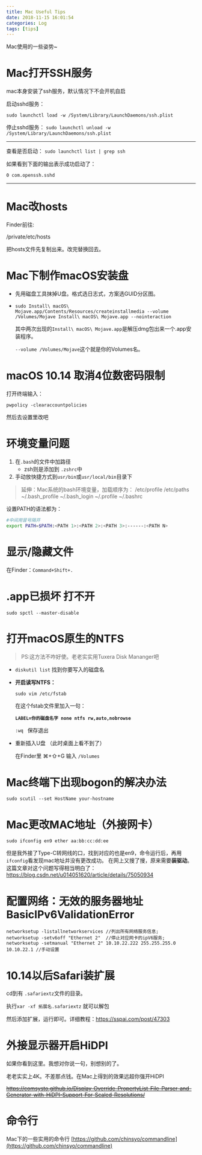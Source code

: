 ```yaml
---
title: Mac Useful Tips
date: 2018-11-15 16:01:54
categories: Log
tags: [tips]
---
```


Mac使用的一些姿势~

<!---more--->

# Mac打开SSH服务

mac本身安装了ssh服务，默认情况下不会开机自启

启动sshd服务：

`sudo launchctl load -w /System/Library/LaunchDaemons/ssh.plist`

停止sshd服务：
`sudo launchctl unload -w /System/Library/LaunchDaemons/ssh.plist`

---

查看是否启动：
`sudo launchctl list | grep ssh`

如果看到下面的输出表示成功启动了：

`0 com.openssh.sshd`

---

# Mac改hosts

Finder前往:

/private/etc/hosts

把hosts文件先复制出来。改完替换回去。

# Mac下制作macOS安装盘

- 先用磁盘工具抹掉U盘。格式选日志式，方案选GUID分区图。

- `sudo Install\ macOS\ Mojave.app/Contents/Resources/createinstallmedia --volume /Volumes/Mojave Install\ macOS\ Mojave.app --nointeraction`

  其中两次出现的`Install\ macOS\ Mojave.app`是解压dmg包出来一个.app安装程序。

  `--volume /Volumes/Mojave`这个就是你的Volumes名。
  
# macOS 10.14 取消4位数密码限制

打开终端输入：

` pwpolicy -clearaccountpolicies `

然后去设置里改吧


# 环境变量问题

1. 在`.bash`的文件中加路径
   - zsh则是添加到 `.zshrc`中 
2. 手动放快捷方式到`usr/bin`或`usr/local/bin`目录下

> 延伸：Mac系统的bash环境变量，加载顺序为：
> /etc/profile
> /etc/paths
> ~/.bash_profile
> ~/.bash_login
> ~/.profile
> ~/.bashrc

设置PATH的语法都为：

```bash
#中间用冒号隔开
export PATH=$PATH:<PATH 1>:<PATH 2>:<PATH 3>:------:<PATH N>
```

# 显示/隐藏文件

在Finder：`Command+Shift+.`

# .app已损坏 打不开 

`sudo spctl --master-disable`

# 打开macOS原生的NTFS

> PS:这方法不咋好使。老老实实用Tuxera Disk Mananger吧

- `diskutil list` 找到你要写入的磁盘名

- **开启读写NTFS：**

  `sudo vim /etc/fstab`

  在这个fstab文件里加入一句：

  **`LABEL=你的磁盘名字 none ntfs rw,auto,nobrowse`**

   `:wq `  保存退出

- 重新插入U盘  （此时桌面上看不到了）

  在Finder里 ⌘+⇧+G 输入 `/Volumes` 

# Mac终端下出现bogon的解决办法

`sudo scutil --set HostName your-hostname`

# Mac更改MAC地址（外接网卡）

`sudo ifconfig en9 ether aa:bb:cc:dd:ee`

但是我外接了Type-C转网线的口，找到对应的也是en9，命令运行后，再用`ifconfig`看发现mac地址并没有更改成功。
在网上又搜了搜，原来需要**装驱动**。
这篇文章对这个问题写得相当明白了：https://blog.csdn.net/u014051620/article/details/75050934

# 配置网络：无效的服务器地址 BasicIPv6ValidationError

```
networksetup -listallnetworkservices //列出所有网络服务信息;
networksetup -setv6off "Ethernet 2"  //停止对应网卡的ipV6服务;
networksetup -setmanual "Ethernet 2" 10.10.22.222 255.255.255.0 10.10.22.1 //手动设置
```

# 10.14以后Safari装扩展

cd到有 `.safariextz`文件的目录。

执行`xar -xf 拓展名.safariextz` 就可以解包

然后添加扩展，运行即可。详细教程：https://sspai.com/post/47303

# 外接显示器开启HiDPI

如果你看到这里。我想对你说一句，别想别的了。

老老实实上4K。不差那点钱。在Mac上得到的效果远超你强开HiDPI

~~<https://comsysto.github.io/Display-Override-PropertyList-File-Parser-and-Generator-with-HiDPI-Support-For-Scaled-Resolutions/>~~

# 命令行

Mac下的一些实用的命令行 [https://github.com/chinsyo/commandline](https://github.com/chinsyo/commandline)


